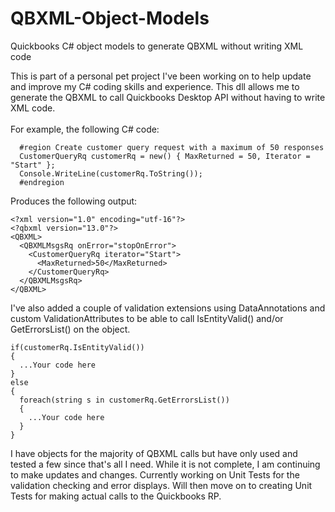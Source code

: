 # QBXML-Object-Models
Quickbooks C# object models to generate QBXML without writing XML code

This is part of a personal pet project I've been working on to help update and improve my C# coding skills and experience.  This dll allows me to generate the QBXML to call Quickbooks Desktop API without having to write XML code.
<br /><br/>
For example, the following C# code:
```
  #region Create customer query request with a maximum of 50 responses
  CustomerQueryRq customerRq = new() { MaxReturned = 50, Iterator = "Start" };
  Console.WriteLine(customerRq.ToString());
  #endregion
```
  
Produces the following output:
```
<?xml version="1.0" encoding="utf-16"?>
<?qbxml version="13.0"?>
<QBXML>
  <QBXMLMsgsRq onError="stopOnError">
    <CustomerQueryRq iterator="Start">
      <MaxReturned>50</MaxReturned>
    </CustomerQueryRq>
  </QBXMLMsgsRq>
</QBXML>
```

I've also added a couple of validation extensions using DataAnnotations and custom ValidationAttributes to be able to call IsEntityValid() and/or GetErrorsList() on the object.

``` 
if(customerRq.IsEntityValid())
{
  ...Your code here
}
else
{
  foreach(string s in customerRq.GetErrorsList())
  {
    ...Your code here
  }
}
```
I have objects for the majority of QBXML calls but have only used and tested a few since that's all I need.  While it is not complete, I am continuing to make updates and changes.  Currently working on Unit Tests for the validation checking and error displays.  Will then move on to creating Unit Tests for making actual calls to the Quickbooks RP.
